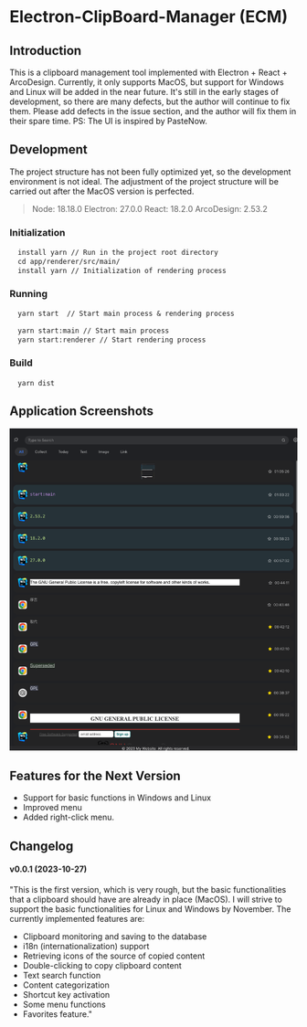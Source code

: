 # Electron-ClipBoard-Manager (ECM)

## Introduction
  This is a clipboard management tool implemented with Electron + React + ArcoDesign. Currently, it only supports MacOS, but support for Windows and Linux will be added in the near future. It's still in the early stages of development, so there are many defects, but the author will continue to fix them. Please add defects in the issue section, and the author will fix them in their spare time.
  PS: The UI is inspired by PasteNow.

## Development
  The project structure has not been fully optimized yet, so the development environment is not ideal. The adjustment of the project structure will be carried out after the MacOS version is perfected.

  > Node: 18.18.0  Electron: 27.0.0  React: 18.2.0  ArcoDesign: 2.53.2

### Initialization
  ```shell
    install yarn // Run in the project root directory
    cd app/renderer/src/main/
    install yarn // Initialization of rendering process
  ```
### Running
  ``` shell
    yarn start  // Start main process & rendering process
  ```
  ```shell
    yarn start:main // Start main process
    yarn start:renderer // Start rendering process
  ```
### Build
  ``` shell
    yarn dist
  ```

## Application Screenshots

![](docs/screenshot.png)

## Features for the Next Version

- Support for basic functions in Windows and Linux
- Improved menu
- Added right-click menu.

## Changelog
#### v0.0.1 (2023-10-27)
"This is the first version, which is very rough, but the basic functionalities that a clipboard should have are already in place (MacOS).
I will strive to support the basic functionalities for Linux and Windows by November.
The currently implemented features are:

- Clipboard monitoring and saving to the database
- i18n (internationalization) support
- Retrieving icons of the source of copied content
- Double-clicking to copy clipboard content
- Text search function
- Content categorization
- Shortcut key activation
- Some menu functions
- Favorites feature."

